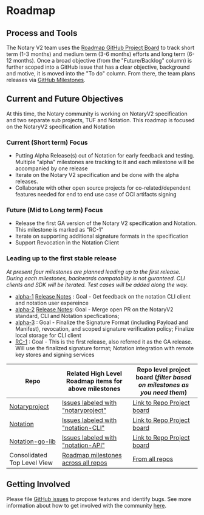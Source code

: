 # Roadmap
## Process and Tools
The Notary V2 team uses the [Roadmap GitHub Project Board](https://github.com/iamsamirzon/roadmap/projects/1) to track short term (1-3 months) and medium term (3-6 months) efforts and long term (6-12 months). Once a broad objective (from the "Future/Backlog" column) is further scoped into a GitHub issue that has a clear objective, background and motive, it is moved into the "To do" column. From there, the team plans releases via [GitHub Milestones](https://github.com/iamsamirzon/roadmap/milestones).

## Current and Future Objectives
At this time, the Notary community is working on NotaryV2 specification  and two separate sub projects, TUF and Notation. This roadmap is focused  on the NotaryV2 specification  and Notation

### Current (Short term) Focus
- Putting Alpha Release(s) out of Notation for early feedback and testing. Multiple "alpha" milestones are tracking to it and each milestone will be accompanied by one release
- Iterate on the Notary V2 specification and be done with the alpha releases. 
- Collaborate with other open source projects for co-related/dependent features needed for end to end use case of OCI artifacts signing

### Future (Mid to Long term) Focus
- Release the first GA version of the Notary V2 specification and Notation. This milestone is marked as "RC-1"
- Iterate on supporting additional signature formats in the specification
- Support Revocation in the Notation Client

### Leading up to the first stable release
*At present four milestones are planned leading up to the first release. During each milestones, backwards compatabilty is not guranteed. CLI clients and SDK will be iterated. Test cases will be added along the way.*
- [alpha-1](https://github.com/iamsamirzon/roadmap/projects/1?card_filter_query=milestone%3Aalpha-1) [Release Notes](https://github.com/notaryproject/roadmap/blob/main/RELEASENOTES/v2.0.0.alpha-1.MD) : Goal - Get feedback on the notation CLI client and notation user expereince
- [alpha-2](https://github.com/iamsamirzon/roadmap/projects/1?card_filter_query=milestone%3Aalpha-2) [Release Notes](https://github.com/notaryproject/roadmap/blob/main/RELEASENOTES/v2.0.0.alpha-2.MD): Goal - Merge open PR on the NotaryV2 standard, CLI and Notation specfications; 
- [alpha-3](https://github.com/iamsamirzon/roadmap/projects/1?card_filter_query=milestone%3Aalpha-3) : Goal - Finalize the Signature Format (including Payload and Manifest), revocation, and scoped signature verification policy; Finalize local storage for CLI client
- [RC-1](https://github.com/iamsamirzon/roadmap/projects/1?card_filter_query=milestone%3ARC-1)    : Goal - This is the first release, also referred it as the GA release. Will use the finalized signature format; Notation integration with remote key stores and signing services

| Repo | Related High Level Roadmap items for above milestones  | Repo level project board (*filter based on milestones as you need them*)  |
|------|-----------------------------------------------------------|--------------------------------------------------|
|[Notaryproject](https://github.com/notaryproject/notaryproject)| [Issues labeled with "notaryproject"](https://github.com/iamsamirzon/roadmap/projects/1?card_filter_query=label%3Anotaryproject) | [Link to Repo Project board](https://github.com/notaryproject/notaryproject/projects/9)|
|[Notation](https://github.com/notaryproject/notation)| [Issues labeled with "notation-CLI"](https://github.com/iamsamirzon/roadmap/projects/1?card_filter_query=label%3Anotation-CLI) | [Link to Repo Project board](https://github.com/notaryproject/notation/projects/2)|
|[Notation-go-lib](https://github.com/notaryproject/notation-go-lib)| [Issues labeled with "notation-API"](https://github.com/iamsamirzon/roadmap/projects/1?card_filter_query=label%3Anotation-API) | [Link to Repo Project board](https://github.com/notaryproject/notation-go-lib/projects/1)|
| Consolidated Top Level View  | [Roadmap milestones across all repos](https://github.com/iamsamirzon/roadmap/projects/1) | [From all repos](https://github.com/orgs/notaryproject/projects/3) |

## Getting Involved

Please file [GitHub issues](https://github.com/notaryproject/notaryproject/issues) to propose features and identify bugs. See more information about how to get involved with the community [here](https://github.com/notaryproject).
